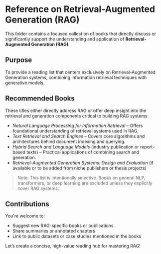 # Reference on Retrieval-Augmented Generation (RAG)

This folder contains a focused collection of books that directly discuss or significantly support the understanding and application of **Retrieval-Augmented Generation (RAG)**.

## Purpose
To provide a reading list that centers exclusively on Retrieval-Augmented Generation systems, combining information retrieval techniques with generative models.

## Recommended Books
These titles either directly address RAG or offer deep insight into the retrieval and generation components critical to building RAG systems:

- *Natural Language Processing for Information Retrieval* – Offers foundational understanding of retrieval systems used in RAG.
- *Text Retrieval and Search Engines* – Covers core algorithms and architectures behind document indexing and querying.
- *Hybrid Search and Language Models* (industry publication or report-based texts) – Practical applications of combining search and generation.
- *Retrieval-Augmented Generation Systems: Design and Evaluation* (if available or to be added from niche publishers or thesis projects)

> Note: This list is intentionally selective. Books on general NLP, transformers, or deep learning are excluded unless they explicitly cover RAG systems.

## Contributions
You're welcome to:
- Suggest new RAG-specific books or publications
- Share summaries or annotated chapters
- Link to public datasets or case studies mentioned in the books

Let’s create a concise, high-value reading hub for mastering RAG!